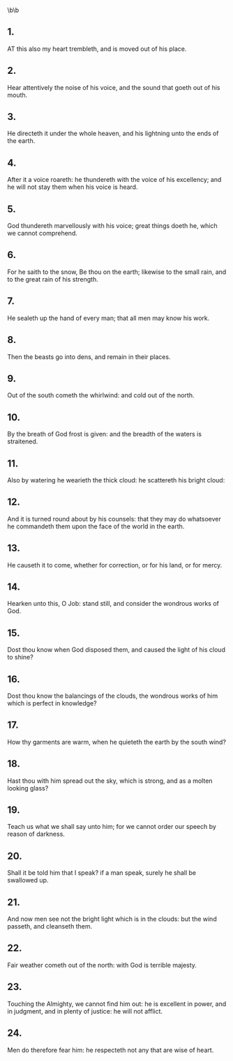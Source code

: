 \b\b
## 1.
AT this also my heart trembleth, and is moved out of his place.
## 2.
Hear attentively the noise of his voice, and the sound that goeth out of his mouth.
## 3.
He directeth it under the whole heaven, and his lightning unto the ends of the earth.
## 4.
After it a voice roareth: he thundereth with the voice of his excellency; and he will not stay them when his voice is heard.
## 5.
God thundereth marvellously with his voice; great things doeth he, which we cannot comprehend.
## 6.
For he saith to the snow, Be thou on the earth; likewise to the small rain, and to the great rain of his strength.
## 7.
He sealeth up the hand of every man; that all men may know his work.
## 8.
Then the beasts go into dens, and remain in their places.
## 9.
Out of the south cometh the whirlwind: and cold out of the north.
## 10.
By the breath of God frost is given: and the breadth of the waters is straitened.
## 11.
Also by watering he wearieth the thick cloud: he scattereth his bright cloud:
## 12.
And it is turned round about by his counsels: that they may do whatsoever he commandeth them upon the face of the world in the earth.
## 13.
He causeth it to come, whether for correction, or for his land, or for mercy.
## 14.
Hearken unto this, O Job: stand still, and consider the wondrous works of God.
## 15.
Dost thou know when God disposed them, and caused the light of his cloud to shine?
## 16.
Dost thou know the balancings of the clouds, the wondrous works of him which is perfect in knowledge?
## 17.
How thy garments are warm, when he quieteth the earth by the south wind?
## 18.
Hast thou with him spread out the sky, which is strong, and as a molten looking glass?
## 19.
Teach us what we shall say unto him; for we cannot order our speech by reason of darkness.
## 20.
Shall it be told him that I speak?  if a man speak, surely he shall be swallowed up.
## 21.
And now men see not the bright light which is in the clouds: but the wind passeth, and cleanseth them.
## 22.
Fair weather cometh out of the north: with God is terrible majesty.
## 23.
Touching the Almighty, we cannot find him out: he is excellent in power, and in judgment, and in plenty of justice: he will not afflict.
## 24.
Men do therefore fear him: he respecteth not any that are wise of heart.
